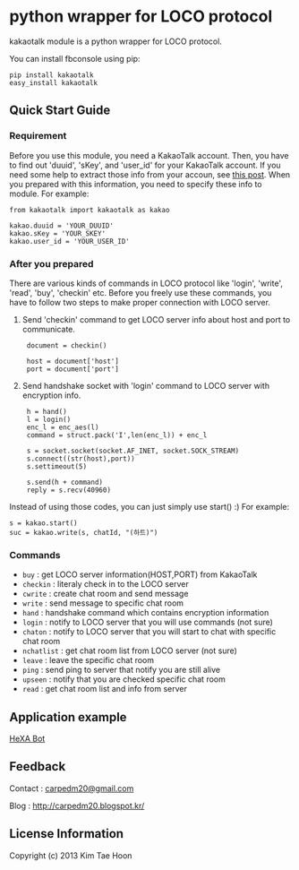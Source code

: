  python wrapper for LOCO protocol
=====
 
kakaotalk module is a python wrapper for LOCO protocol.

You can install fbconsole using pip:

	pip install kakaotalk
	easy_install kakaotalk

## Quick Start Guide ##


### Requirement ###

Before you use this module, you need a KakaoTalk account. Then, you have to find out 'duuid', 'sKey', and 'user_id' for your KakaoTalk account. If you need some help to extract those info from your accoun, see [this post](http://www.bpak.org/blog/2011/06/kakaotalk-bypassing-ssl-2/). When you prepared with this information, you need to specify these info to module. For example:

	from kakaotalk import kakaotalk as kakao

	kakao.duuid = 'YOUR_DUUID'
	kakao.sKey = 'YOUR_SKEY'
	kakao.user_id = 'YOUR_USER_ID'

### After you prepared ###

There are various kinds of commands in LOCO protocol like 'login', 'write', 'read', 'buy', 'checkin' etc. Before you freely use these commands, you have to follow two steps to make proper connection with LOCO server.

1. Send 'checkin' command to get LOCO server info about host and port to communicate.

		document = checkin()

		host = document['host']
		port = document['port']

2. Send handshake socket with 'login' command to LOCO server with encryption info.

		h = hand()
		l = login()
		enc_l = enc_aes(l)
		command = struct.pack('I',len(enc_l)) + enc_l
	
		s = socket.socket(socket.AF_INET, socket.SOCK_STREAM)
		s.connect((str(host),port))
		s.settimeout(5)
	
		s.send(h + command)
		reply = s.recv(40960)

Instead of using those codes, you can just simply use start() :) For example:

	s = kakao.start()
	suc = kakao.write(s, chatId, "(하트)")
	
### Commands ###

- `buy` : get LOCO server information(HOST,PORT) from KakaoTalk
- `checkin` : literaly check in to the LOCO server
- `cwrite` : create chat room and send message
- `write` : send message to specific chat room
- `hand` : handshake command which contains encryption information
- `login` : notify to LOCO server that you will use commands (not sure)
- `chaton` : notify to LOCO server that you will start to chat with specific chat room
- `nchatlist` : get chat room list from LOCO server (not sure)
- `leave` : leave the specific chat room
- `ping` : send ping to server that notify you are still alive
- `upseen` : notify that you are checked specific chat room
- `read` : get chat room list and info from server

## Application example ##

[HeXA Bot](http://carpedm20.blogspot.kr/2013/08/blog-post.html)

## Feedback ##

Contact : carpedm20@gmail.com

Blog : http://carpedm20.blogspot.kr/

## License Information ##

Copyright (c) 2013 Kim Tae Hoon
